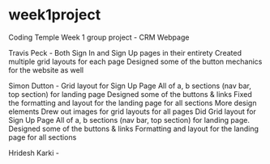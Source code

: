 # week1project
Coding Temple Week 1 group project - CRM Webpage


Travis Peck -
Both Sign In and Sign Up pages in their entirety
Created multiple grid layouts for each page
Designed some of the button mechanics for the website as well


Simon Dutton - 
Grid layout for Sign Up Page
All of a, b sections (nav bar, top section) for landing page
Designed some of the buttons & links
Fixed the formatting and layout for the landing page for all sections
More design elements
Drew out images for grid layouts for all pages
Did Grid layout for Sign Up Page
All of a, b sections (nav bar, top section) for landing page.
Designed some of the buttons & links
Formatting and layout for the landing page for all sections

Hridesh Karki - 
